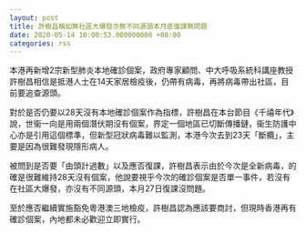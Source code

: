 ```yaml
---
layout: post
title: 許樹昌稱如無社區大爆發亦無不同源頭本月底復課無問題
date: 2020-05-14 10:00:53.000000000 +08:00
categories: rss
---
```


本港再新增2宗新型肺炎本地確診個案，政府專家顧問、中大呼吸系統科講座教授許樹昌相信是抵港人士在14天家居檢疫後，仍帶有病毒，再將病毒帶出社區，目前要追查源頭。

對於是否仍要以28天沒有本地確診個案作為指標，許樹昌在本台節目《千禧年代》說，世衞一向是用兩個潛伏期沒有個案，界定一個地區已切斷傳播鏈，衞生防護中心亦是引用這個標準，但新型冠狀病毒難以監測，本港今次去到23天「斷纜」，主要是因為很難發現隱形病人。

被問到是否要「由頭計過數」以及應否復課，許樹昌表示由於今次是全新病毒，的確是很難維持28天沒有個案，他說要視乎今次的確診個案是否單一事件，若沒有在社區大爆發，亦沒有不同源頭，本月27日復課沒問題。

至於應否繼續實施豁免粵港澳三地檢疫，許樹昌認為應該要商討，但現時香港再有確診個案，內地都未必歡迎立即實行。
